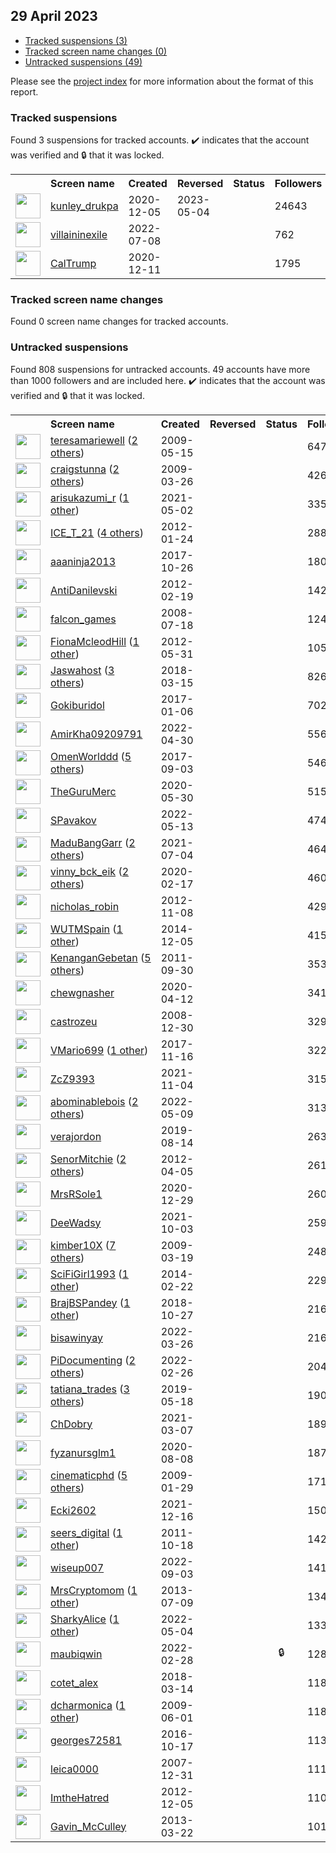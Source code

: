 ## 29 April 2023

* [Tracked suspensions (3)](#tracked-suspensions)
* [Tracked screen name changes (0)](#tracked-screen-name-changes)
* [Untracked suspensions (49)](#untracked-suspensions)

Please see the [project index](https://github.com/travisbrown/twitter-watch) for more information about the format of this report.

### Tracked suspensions

Found 3 suspensions for tracked accounts.
  ✔️ indicates that the account was verified and 🔒 that it was locked.

<table>
    <tr>
        <th></th>
        <th align="left">Screen name</th>
        <th align="left">Created</th>
        <th align="left">Reversed</th>
        <th align="left">Status</th>
        <th align="left">Followers</th>
        <th align="left">Ranking</th></tr>
    </tr>
        <tr>
            <td><a href="https://twitter.com/intent/user?user_id=1335237183234519040">
                <img src="https://pbs.twimg.com/profile_images/1387461171649863685/v-59XRGX_normal.jpg" width="40px" height="40px" align="center"/></a>
            </td>
            <td>
                <a href="https://twitter.com/kunley_drukpa">kunley_drukpa</a></td>
            <td>2020-12-05</td>
            <td>2023-05-04</td>
            <td align="center"></td>
            <td>24643</td>
            <td>559</td>
        </tr>
        <tr>
            <td><a href="https://twitter.com/intent/user?user_id=1545473047448150016">
                <img src="https://pbs.twimg.com/profile_images/1586045589430468609/qXRzQFlJ_normal.jpg" width="40px" height="40px" align="center"/></a>
            </td>
            <td>
                <a href="https://twitter.com/villaininexile">villaininexile</a></td>
            <td>2022-07-08</td>
            <td></td>
            <td align="center"></td>
            <td>762</td>
            <td>54529</td>
        </tr>
        <tr>
            <td><a href="https://twitter.com/intent/user?user_id=1337200729212129280">
                <img src="https://pbs.twimg.com/profile_images/1337201081097416704/FPF2l1A3_normal.jpg" width="40px" height="40px" align="center"/></a>
            </td>
            <td>
                <a href="https://twitter.com/CalTrump">CalTrump</a></td>
            <td>2020-12-11</td>
            <td></td>
            <td align="center"></td>
            <td>1795</td>
            <td>89978</td>
        </tr></table>

### Tracked screen name changes

Found 0 screen name changes for tracked accounts.

### Untracked suspensions

Found 808 suspensions for untracked accounts.
49 accounts have more than 1000 followers and are included here.
  ✔️ indicates that the account was verified and 🔒 that it was locked.

<table>
    <tr>
        <th></th>
        <th align="left">Screen name</th>
        <th align="left">Created</th>
        <th align="left">Reversed</th>
        <th align="left">Status</th>
        <th align="left">Followers</th>
    </tr>
        <tr>
            <td><a href="https://twitter.com/intent/user?user_id=40182400">
                <img src="https://pbs.twimg.com/profile_images/1140037903105478656/UsOK-EKZ_normal.png" width="40px" height="40px" align="center"/></a>
            </td>
            <td>
                <a href="https://twitter.com/teresamariewell">teresamariewell</a>&nbsp;(<a href="https://api.memory.lol/v1/tw/id/40182400">2 others</a>)&nbsp;</td>
            <td>2009-05-15</td>
            <td></td>
            <td align="center"></td>
            <td>64760</td>
        </tr>
        <tr>
            <td><a href="https://twitter.com/intent/user?user_id=26853224">
                <img src="https://pbs.twimg.com/profile_images/1562056757790343171/Fw4Lrn1a_normal.jpg" width="40px" height="40px" align="center"/></a>
            </td>
            <td>
                <a href="https://twitter.com/craigstunna">craigstunna</a>&nbsp;(<a href="https://api.memory.lol/v1/tw/id/26853224">2 others</a>)&nbsp;</td>
            <td>2009-03-26</td>
            <td></td>
            <td align="center"></td>
            <td>42664</td>
        </tr>
        <tr>
            <td><a href="https://twitter.com/intent/user?user_id=1388752031775485952">
                <img src="https://pbs.twimg.com/profile_images/1430886808234053645/1MvzDyb9_normal.jpg" width="40px" height="40px" align="center"/></a>
            </td>
            <td>
                <a href="https://twitter.com/arisukazumi_r">arisukazumi_r</a>&nbsp;(<a href="https://api.memory.lol/v1/tw/id/1388752031775485952">1 other</a>)&nbsp;</td>
            <td>2021-05-02</td>
            <td></td>
            <td align="center"></td>
            <td>33514</td>
        </tr>
        <tr>
            <td><a href="https://twitter.com/intent/user?user_id=473423287">
                <img src="https://pbs.twimg.com/profile_images/1562360926451408897/S6tALa6k_normal.jpg" width="40px" height="40px" align="center"/></a>
            </td>
            <td>
                <a href="https://twitter.com/ICE_T_21">ICE_T_21</a>&nbsp;(<a href="https://api.memory.lol/v1/tw/id/473423287">4 others</a>)&nbsp;</td>
            <td>2012-01-24</td>
            <td></td>
            <td align="center"></td>
            <td>28843</td>
        </tr>
        <tr>
            <td><a href="https://twitter.com/intent/user?user_id=923546621815635968">
                <img src="https://pbs.twimg.com/profile_images/1593109527624568832/ULvVvRWc_normal.jpg" width="40px" height="40px" align="center"/></a>
            </td>
            <td>
                <a href="https://twitter.com/aaaninja2013">aaaninja2013</a></td>
            <td>2017-10-26</td>
            <td></td>
            <td align="center"></td>
            <td>18020</td>
        </tr>
        <tr>
            <td><a href="https://twitter.com/intent/user?user_id=496835202">
                <img src="https://pbs.twimg.com/profile_images/1401844020830261250/fKQSUNy3_normal.jpg" width="40px" height="40px" align="center"/></a>
            </td>
            <td>
                <a href="https://twitter.com/AntiDanilevski">AntiDanilevski</a></td>
            <td>2012-02-19</td>
            <td></td>
            <td align="center"></td>
            <td>14296</td>
        </tr>
        <tr>
            <td><a href="https://twitter.com/intent/user?user_id=15478109">
                <img src="https://pbs.twimg.com/profile_images/1053394016790831107/PSECQFLP_normal.jpg" width="40px" height="40px" align="center"/></a>
            </td>
            <td>
                <a href="https://twitter.com/falcon_games">falcon_games</a></td>
            <td>2008-07-18</td>
            <td></td>
            <td align="center"></td>
            <td>12427</td>
        </tr>
        <tr>
            <td><a href="https://twitter.com/intent/user?user_id=595416920">
                <img src="https://pbs.twimg.com/profile_images/597155436823977984/oBAB7Tmz_normal.jpg" width="40px" height="40px" align="center"/></a>
            </td>
            <td>
                <a href="https://twitter.com/FionaMcleodHill">FionaMcleodHill</a>&nbsp;(<a href="https://api.memory.lol/v1/tw/id/595416920">1 other</a>)&nbsp;</td>
            <td>2012-05-31</td>
            <td></td>
            <td align="center"></td>
            <td>10581</td>
        </tr>
        <tr>
            <td><a href="https://twitter.com/intent/user?user_id=974162268169621504">
                <img src="https://pbs.twimg.com/profile_images/1571083063563788288/G8Ww9LWN_normal.jpg" width="40px" height="40px" align="center"/></a>
            </td>
            <td>
                <a href="https://twitter.com/Jaswahost">Jaswahost</a>&nbsp;(<a href="https://api.memory.lol/v1/tw/id/974162268169621504">3 others</a>)&nbsp;</td>
            <td>2018-03-15</td>
            <td></td>
            <td align="center"></td>
            <td>8269</td>
        </tr>
        <tr>
            <td><a href="https://twitter.com/intent/user?user_id=817443092449984512">
                <img src="https://pbs.twimg.com/profile_images/1581517322438656000/LhOSh2LT_normal.jpg" width="40px" height="40px" align="center"/></a>
            </td>
            <td>
                <a href="https://twitter.com/Gokiburidol">Gokiburidol</a></td>
            <td>2017-01-06</td>
            <td></td>
            <td align="center"></td>
            <td>7021</td>
        </tr>
        <tr>
            <td><a href="https://twitter.com/intent/user?user_id=1520332003475968001">
                <img src="https://pbs.twimg.com/profile_images/1547302175763750913/9O1SZi9f_normal.jpg" width="40px" height="40px" align="center"/></a>
            </td>
            <td>
                <a href="https://twitter.com/AmirKha09209791">AmirKha09209791</a></td>
            <td>2022-04-30</td>
            <td></td>
            <td align="center"></td>
            <td>5566</td>
        </tr>
        <tr>
            <td><a href="https://twitter.com/intent/user?user_id=904241975779569664">
                <img src="https://pbs.twimg.com/profile_images/1592276535448408066/ILZ1bKy9_normal.jpg" width="40px" height="40px" align="center"/></a>
            </td>
            <td>
                <a href="https://twitter.com/OmenWorlddd">OmenWorlddd</a>&nbsp;(<a href="https://api.memory.lol/v1/tw/id/904241975779569664">5 others</a>)&nbsp;</td>
            <td>2017-09-03</td>
            <td></td>
            <td align="center"></td>
            <td>5461</td>
        </tr>
        <tr>
            <td><a href="https://twitter.com/intent/user?user_id=1266689965913767941">
                <img src="https://pbs.twimg.com/profile_images/1589669687612375040/J2IUEY3H_normal.jpg" width="40px" height="40px" align="center"/></a>
            </td>
            <td>
                <a href="https://twitter.com/TheGuruMerc">TheGuruMerc</a></td>
            <td>2020-05-30</td>
            <td></td>
            <td align="center"></td>
            <td>5153</td>
        </tr>
        <tr>
            <td><a href="https://twitter.com/intent/user?user_id=1524957608402108432">
                <img src="https://pbs.twimg.com/profile_images/1545088390688825344/fmByljVR_normal.jpg" width="40px" height="40px" align="center"/></a>
            </td>
            <td>
                <a href="https://twitter.com/SPavakov">SPavakov</a></td>
            <td>2022-05-13</td>
            <td></td>
            <td align="center"></td>
            <td>4742</td>
        </tr>
        <tr>
            <td><a href="https://twitter.com/intent/user?user_id=1411558650020196355">
                <img src="https://pbs.twimg.com/profile_images/1597057704723648512/3L0aNQts_normal.jpg" width="40px" height="40px" align="center"/></a>
            </td>
            <td>
                <a href="https://twitter.com/MaduBangGarr">MaduBangGarr</a>&nbsp;(<a href="https://api.memory.lol/v1/tw/id/1411558650020196355">2 others</a>)&nbsp;</td>
            <td>2021-07-04</td>
            <td></td>
            <td align="center"></td>
            <td>4643</td>
        </tr>
        <tr>
            <td><a href="https://twitter.com/intent/user?user_id=1229459366056808448">
                <img src="https://pbs.twimg.com/profile_images/1510875393296850948/1hJ10zGc_normal.jpg" width="40px" height="40px" align="center"/></a>
            </td>
            <td>
                <a href="https://twitter.com/vinny_bck_eik">vinny_bck_eik</a>&nbsp;(<a href="https://api.memory.lol/v1/tw/id/1229459366056808448">2 others</a>)&nbsp;</td>
            <td>2020-02-17</td>
            <td></td>
            <td align="center"></td>
            <td>4600</td>
        </tr>
        <tr>
            <td><a href="https://twitter.com/intent/user?user_id=933982488">
                <img src="https://pbs.twimg.com/profile_images/808650477533593600/5FP8oC3F_normal.jpg" width="40px" height="40px" align="center"/></a>
            </td>
            <td>
                <a href="https://twitter.com/nicholas_robin">nicholas_robin</a></td>
            <td>2012-11-08</td>
            <td></td>
            <td align="center"></td>
            <td>4299</td>
        </tr>
        <tr>
            <td><a href="https://twitter.com/intent/user?user_id=2906833726">
                <img src="https://pbs.twimg.com/profile_images/880143500301520896/Aq69rmTm_normal.jpg" width="40px" height="40px" align="center"/></a>
            </td>
            <td>
                <a href="https://twitter.com/WUTMSpain">WUTMSpain</a>&nbsp;(<a href="https://api.memory.lol/v1/tw/id/2906833726">1 other</a>)&nbsp;</td>
            <td>2014-12-05</td>
            <td></td>
            <td align="center"></td>
            <td>4159</td>
        </tr>
        <tr>
            <td><a href="https://twitter.com/intent/user?user_id=382813252">
                <img src="https://pbs.twimg.com/profile_images/1585655335624507393/nKoGbeKS_normal.jpg" width="40px" height="40px" align="center"/></a>
            </td>
            <td>
                <a href="https://twitter.com/KenanganGebetan">KenanganGebetan</a>&nbsp;(<a href="https://api.memory.lol/v1/tw/id/382813252">5 others</a>)&nbsp;</td>
            <td>2011-09-30</td>
            <td></td>
            <td align="center"></td>
            <td>3539</td>
        </tr>
        <tr>
            <td><a href="https://twitter.com/intent/user?user_id=1249330231648886784">
                <img src="https://pbs.twimg.com/profile_images/1564651024303923201/CoGVTU41_normal.jpg" width="40px" height="40px" align="center"/></a>
            </td>
            <td>
                <a href="https://twitter.com/chewgnasher">chewgnasher</a></td>
            <td>2020-04-12</td>
            <td></td>
            <td align="center"></td>
            <td>3412</td>
        </tr>
        <tr>
            <td><a href="https://twitter.com/intent/user?user_id=18478521">
                <img src="https://pbs.twimg.com/profile_images/1593607591225180162/Xb_PfN33_normal.jpg" width="40px" height="40px" align="center"/></a>
            </td>
            <td>
                <a href="https://twitter.com/castrozeu">castrozeu</a></td>
            <td>2008-12-30</td>
            <td></td>
            <td align="center"></td>
            <td>3292</td>
        </tr>
        <tr>
            <td><a href="https://twitter.com/intent/user?user_id=931070842892533760">
                <img src="https://pbs.twimg.com/profile_images/1598506922713522176/krNS2nfM_normal.jpg" width="40px" height="40px" align="center"/></a>
            </td>
            <td>
                <a href="https://twitter.com/VMario699">VMario699</a>&nbsp;(<a href="https://api.memory.lol/v1/tw/id/931070842892533760">1 other</a>)&nbsp;</td>
            <td>2017-11-16</td>
            <td></td>
            <td align="center"></td>
            <td>3227</td>
        </tr>
        <tr>
            <td><a href="https://twitter.com/intent/user?user_id=1456340415045591043">
                <img src="https://pbs.twimg.com/profile_images/1485655735346343936/WmGz3k4H_normal.jpg" width="40px" height="40px" align="center"/></a>
            </td>
            <td>
                <a href="https://twitter.com/ZcZ9393">ZcZ9393</a></td>
            <td>2021-11-04</td>
            <td></td>
            <td align="center"></td>
            <td>3156</td>
        </tr>
        <tr>
            <td><a href="https://twitter.com/intent/user?user_id=1523611219529465857">
                <img src="https://pbs.twimg.com/profile_images/1596240166934532096/dqhUU_Ch_normal.jpg" width="40px" height="40px" align="center"/></a>
            </td>
            <td>
                <a href="https://twitter.com/abominablebois">abominablebois</a>&nbsp;(<a href="https://api.memory.lol/v1/tw/id/1523611219529465857">2 others</a>)&nbsp;</td>
            <td>2022-05-09</td>
            <td></td>
            <td align="center"></td>
            <td>3134</td>
        </tr>
        <tr>
            <td><a href="https://twitter.com/intent/user?user_id=1161590218794983426">
                <img src="https://pbs.twimg.com/profile_images/1161590604813524992/kshfDfeS_normal.jpg" width="40px" height="40px" align="center"/></a>
            </td>
            <td>
                <a href="https://twitter.com/verajordon">verajordon</a></td>
            <td>2019-08-14</td>
            <td></td>
            <td align="center"></td>
            <td>2633</td>
        </tr>
        <tr>
            <td><a href="https://twitter.com/intent/user?user_id=546291508">
                <img src="https://pbs.twimg.com/profile_images/1531492153897123840/ZZGL2VKN_normal.jpg" width="40px" height="40px" align="center"/></a>
            </td>
            <td>
                <a href="https://twitter.com/SenorMitchie">SenorMitchie</a>&nbsp;(<a href="https://api.memory.lol/v1/tw/id/546291508">2 others</a>)&nbsp;</td>
            <td>2012-04-05</td>
            <td></td>
            <td align="center"></td>
            <td>2619</td>
        </tr>
        <tr>
            <td><a href="https://twitter.com/intent/user?user_id=1343840790230003713">
                <img src="https://pbs.twimg.com/profile_images/1587778324302110724/Wcz-5MMj_normal.jpg" width="40px" height="40px" align="center"/></a>
            </td>
            <td>
                <a href="https://twitter.com/MrsRSole1">MrsRSole1</a></td>
            <td>2020-12-29</td>
            <td></td>
            <td align="center"></td>
            <td>2609</td>
        </tr>
        <tr>
            <td><a href="https://twitter.com/intent/user?user_id=1444661892148957184">
                <img src="https://pbs.twimg.com/profile_images/1595003219205189632/24uTmCal_normal.jpg" width="40px" height="40px" align="center"/></a>
            </td>
            <td>
                <a href="https://twitter.com/DeeWadsy">DeeWadsy</a></td>
            <td>2021-10-03</td>
            <td></td>
            <td align="center"></td>
            <td>2598</td>
        </tr>
        <tr>
            <td><a href="https://twitter.com/intent/user?user_id=25349867">
                <img src="https://pbs.twimg.com/profile_images/1274311066957291520/XJ03Xl3P_normal.jpg" width="40px" height="40px" align="center"/></a>
            </td>
            <td>
                <a href="https://twitter.com/kimber10X">kimber10X</a>&nbsp;(<a href="https://api.memory.lol/v1/tw/id/25349867">7 others</a>)&nbsp;</td>
            <td>2009-03-19</td>
            <td></td>
            <td align="center"></td>
            <td>2487</td>
        </tr>
        <tr>
            <td><a href="https://twitter.com/intent/user?user_id=2355729566">
                <img src="https://pbs.twimg.com/profile_images/634091198555291648/U08MUfTX_normal.jpg" width="40px" height="40px" align="center"/></a>
            </td>
            <td>
                <a href="https://twitter.com/SciFiGirl1993">SciFiGirl1993</a>&nbsp;(<a href="https://api.memory.lol/v1/tw/id/2355729566">1 other</a>)&nbsp;</td>
            <td>2014-02-22</td>
            <td></td>
            <td align="center"></td>
            <td>2292</td>
        </tr>
        <tr>
            <td><a href="https://twitter.com/intent/user?user_id=1056185005326528512">
                <img src="https://pbs.twimg.com/profile_images/1573386576750444548/9zrRs-us_normal.jpg" width="40px" height="40px" align="center"/></a>
            </td>
            <td>
                <a href="https://twitter.com/BrajBSPandey">BrajBSPandey</a>&nbsp;(<a href="https://api.memory.lol/v1/tw/id/1056185005326528512">1 other</a>)&nbsp;</td>
            <td>2018-10-27</td>
            <td></td>
            <td align="center"></td>
            <td>2166</td>
        </tr>
        <tr>
            <td><a href="https://twitter.com/intent/user?user_id=1507836025942720512">
                <img src="https://pbs.twimg.com/profile_images/1585105725713678336/qc23OeTZ_normal.jpg" width="40px" height="40px" align="center"/></a>
            </td>
            <td>
                <a href="https://twitter.com/bisawinyay">bisawinyay</a></td>
            <td>2022-03-26</td>
            <td></td>
            <td align="center"></td>
            <td>2165</td>
        </tr>
        <tr>
            <td><a href="https://twitter.com/intent/user?user_id=1497568386490204160">
                <img src="https://pbs.twimg.com/profile_images/1585262527058874369/6VALlbgc_normal.jpg" width="40px" height="40px" align="center"/></a>
            </td>
            <td>
                <a href="https://twitter.com/PiDocumenting">PiDocumenting</a>&nbsp;(<a href="https://api.memory.lol/v1/tw/id/1497568386490204160">2 others</a>)&nbsp;</td>
            <td>2022-02-26</td>
            <td></td>
            <td align="center"></td>
            <td>2041</td>
        </tr>
        <tr>
            <td><a href="https://twitter.com/intent/user?user_id=1129829874342989824">
                <img src="https://pbs.twimg.com/profile_images/1493367974832582659/yraP9K0C_normal.jpg" width="40px" height="40px" align="center"/></a>
            </td>
            <td>
                <a href="https://twitter.com/tatiana_trades">tatiana_trades</a>&nbsp;(<a href="https://api.memory.lol/v1/tw/id/1129829874342989824">3 others</a>)&nbsp;</td>
            <td>2019-05-18</td>
            <td></td>
            <td align="center"></td>
            <td>1903</td>
        </tr>
        <tr>
            <td><a href="https://twitter.com/intent/user?user_id=1368703502764085257">
                <img src="https://pbs.twimg.com/profile_images/1466877404450852870/08dpaTmd_normal.jpg" width="40px" height="40px" align="center"/></a>
            </td>
            <td>
                <a href="https://twitter.com/ChDobry">ChDobry</a></td>
            <td>2021-03-07</td>
            <td></td>
            <td align="center"></td>
            <td>1898</td>
        </tr>
        <tr>
            <td><a href="https://twitter.com/intent/user?user_id=1292168525864370177">
                <img src="https://pbs.twimg.com/profile_images/1582813450761342977/n8mBf-gb_normal.jpg" width="40px" height="40px" align="center"/></a>
            </td>
            <td>
                <a href="https://twitter.com/fyzanursglm1">fyzanursglm1</a></td>
            <td>2020-08-08</td>
            <td></td>
            <td align="center"></td>
            <td>1876</td>
        </tr>
        <tr>
            <td><a href="https://twitter.com/intent/user?user_id=19721780">
                <img src="https://pbs.twimg.com/profile_images/1573411617991278592/2U19CJDQ_normal.jpg" width="40px" height="40px" align="center"/></a>
            </td>
            <td>
                <a href="https://twitter.com/cinematicphd">cinematicphd</a>&nbsp;(<a href="https://api.memory.lol/v1/tw/id/19721780">5 others</a>)&nbsp;</td>
            <td>2009-01-29</td>
            <td></td>
            <td align="center"></td>
            <td>1719</td>
        </tr>
        <tr>
            <td><a href="https://twitter.com/intent/user?user_id=1471514179945205767">
                <img src="https://pbs.twimg.com/profile_images/1508114370005553154/1b4eytHS_normal.jpg" width="40px" height="40px" align="center"/></a>
            </td>
            <td>
                <a href="https://twitter.com/Ecki2602">Ecki2602</a></td>
            <td>2021-12-16</td>
            <td></td>
            <td align="center"></td>
            <td>1508</td>
        </tr>
        <tr>
            <td><a href="https://twitter.com/intent/user?user_id=393367359">
                <img src="https://pbs.twimg.com/profile_images/1531505026166059010/r3jhYUTd_normal.jpg" width="40px" height="40px" align="center"/></a>
            </td>
            <td>
                <a href="https://twitter.com/seers_digital">seers_digital</a>&nbsp;(<a href="https://api.memory.lol/v1/tw/id/393367359">1 other</a>)&nbsp;</td>
            <td>2011-10-18</td>
            <td></td>
            <td align="center"></td>
            <td>1424</td>
        </tr>
        <tr>
            <td><a href="https://twitter.com/intent/user?user_id=1565991010995474434">
                <img src="https://pbs.twimg.com/profile_images/1596438116277043200/_sdYoUX1_normal.jpg" width="40px" height="40px" align="center"/></a>
            </td>
            <td>
                <a href="https://twitter.com/wiseup007">wiseup007</a></td>
            <td>2022-09-03</td>
            <td></td>
            <td align="center"></td>
            <td>1418</td>
        </tr>
        <tr>
            <td><a href="https://twitter.com/intent/user?user_id=1578954330">
                <img src="https://pbs.twimg.com/profile_images/1582473928508952577/E-yQwy8C_normal.jpg" width="40px" height="40px" align="center"/></a>
            </td>
            <td>
                <a href="https://twitter.com/MrsCryptomom">MrsCryptomom</a>&nbsp;(<a href="https://api.memory.lol/v1/tw/id/1578954330">1 other</a>)&nbsp;</td>
            <td>2013-07-09</td>
            <td></td>
            <td align="center"></td>
            <td>1341</td>
        </tr>
        <tr>
            <td><a href="https://twitter.com/intent/user?user_id=1521843868014100489">
                <img src="https://pbs.twimg.com/profile_images/1592884388718678020/fxhIx6AT_normal.jpg" width="40px" height="40px" align="center"/></a>
            </td>
            <td>
                <a href="https://twitter.com/SharkyAlice">SharkyAlice</a>&nbsp;(<a href="https://api.memory.lol/v1/tw/id/1521843868014100489">1 other</a>)&nbsp;</td>
            <td>2022-05-04</td>
            <td></td>
            <td align="center"></td>
            <td>1337</td>
        </tr>
        <tr>
            <td><a href="https://twitter.com/intent/user?user_id=1498167731220525058">
                <img src="https://pbs.twimg.com/profile_images/1569493780067422208/peAH9Fhg_normal.jpg" width="40px" height="40px" align="center"/></a>
            </td>
            <td>
                <a href="https://twitter.com/maubiqwin">maubiqwin</a></td>
            <td>2022-02-28</td>
            <td></td>
            <td align="center">🔒</td>
            <td>1281</td>
        </tr>
        <tr>
            <td><a href="https://twitter.com/intent/user?user_id=974006005888634880">
                <img src="https://pbs.twimg.com/profile_images/1549662632122241030/jeLQzASJ_normal.jpg" width="40px" height="40px" align="center"/></a>
            </td>
            <td>
                <a href="https://twitter.com/cotet_alex">cotet_alex</a></td>
            <td>2018-03-14</td>
            <td></td>
            <td align="center"></td>
            <td>1187</td>
        </tr>
        <tr>
            <td><a href="https://twitter.com/intent/user?user_id=43968869">
                <img src="https://pbs.twimg.com/profile_images/729779889/Joyce_All_fringed_upNew_Image_normal.JPG" width="40px" height="40px" align="center"/></a>
            </td>
            <td>
                <a href="https://twitter.com/dcharmonica">dcharmonica</a>&nbsp;(<a href="https://api.memory.lol/v1/tw/id/43968869">1 other</a>)&nbsp;</td>
            <td>2009-06-01</td>
            <td></td>
            <td align="center"></td>
            <td>1184</td>
        </tr>
        <tr>
            <td><a href="https://twitter.com/intent/user?user_id=787870060421406720">
                <img src="https://pbs.twimg.com/profile_images/952762192947900417/RG5N242Z_normal.jpg" width="40px" height="40px" align="center"/></a>
            </td>
            <td>
                <a href="https://twitter.com/georges72581">georges72581</a></td>
            <td>2016-10-17</td>
            <td></td>
            <td align="center"></td>
            <td>1134</td>
        </tr>
        <tr>
            <td><a href="https://twitter.com/intent/user?user_id=11682812">
                <img src="https://pbs.twimg.com/profile_images/422005923/leicalogo_normal.jpg" width="40px" height="40px" align="center"/></a>
            </td>
            <td>
                <a href="https://twitter.com/leica0000">leica0000</a></td>
            <td>2007-12-31</td>
            <td></td>
            <td align="center"></td>
            <td>1116</td>
        </tr>
        <tr>
            <td><a href="https://twitter.com/intent/user?user_id=990160531">
                <img src="https://abs.twimg.com/sticky/default_profile_images/default_profile_normal.png" width="40px" height="40px" align="center"/></a>
            </td>
            <td>
                <a href="https://twitter.com/ImtheHatred">ImtheHatred</a></td>
            <td>2012-12-05</td>
            <td></td>
            <td align="center"></td>
            <td>1105</td>
        </tr>
        <tr>
            <td><a href="https://twitter.com/intent/user?user_id=1289467050">
                <img src="https://pbs.twimg.com/profile_images/453229214401961985/NN9HBML1_normal.jpeg" width="40px" height="40px" align="center"/></a>
            </td>
            <td>
                <a href="https://twitter.com/Gavin_McCulley">Gavin_McCulley</a></td>
            <td>2013-03-22</td>
            <td></td>
            <td align="center"></td>
            <td>1017</td>
        </tr></table>
